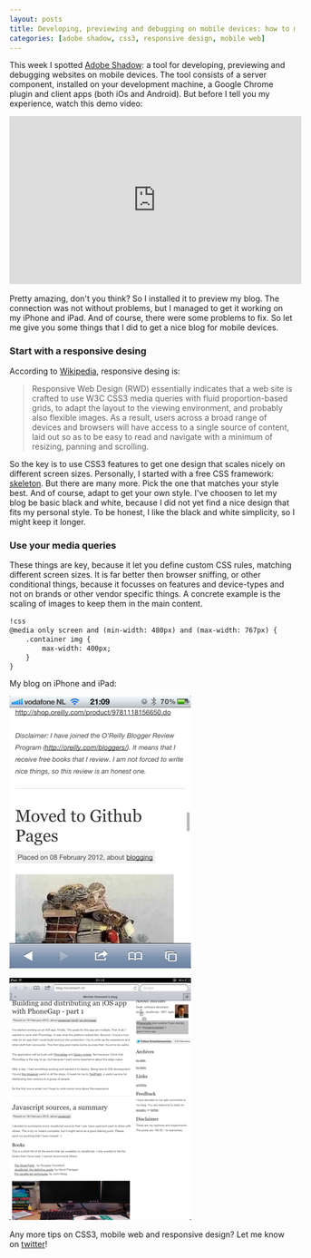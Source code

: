```yaml
---
layout: posts
title: Developing, previewing and debugging on mobile devices: how to make your blog beautiful across devices
categories: [adobe shadow, css3, responsive design, mobile web]
---
```

This week I spotted [Adobe Shadow][1]: a tool for developing, 
previewing and debugging websites on mobile devices. 
The tool consists of a server component, installed on your development machine, 
a Google Chrome plugin and client apps (both iOs and Android). 
But before I tell you my experience, watch this demo video:

<iframe title="AdobeTV Video Player" width="515" height="296" src="http://tv.adobe.com/embed/877/12009/" frameborder="0" allowfullscreen="allowfullscreen" scrolling="no">
</iframe> 

Pretty amazing, don't you think? So I installed it to preview my blog. 
The connection was not without problems, but I managed to get it working on my iPhone and iPad. 
And of course, there were some problems to fix. 
So let me give you some things that I did to get a nice blog for mobile devices.

### Start with a responsive desing

According to [Wikipedia][2], responsive desing is:

> Responsive Web Design (RWD) essentially indicates that a web site is crafted 
> to use W3C CSS3 media queries with fluid proportion-based grids, 
> to adapt the layout to the viewing environment, 
> and probably also flexible images.
> As a result, users across a broad range of devices and browsers 
> will have access to a single source of content, 
> laid out so as to be easy to read and navigate with a minimum of resizing, 
> panning and scrolling.

So the key is to use CSS3 features to get one design that scales nicely
on different screen sizes. Personally, I started with a free CSS framework: 
[skeleton][3]. But there are many more. Pick the one that matches your style best. 
And of course, adapt to get your own style. I've choosen to let my blog be
basic black and white, 
because I did not yet find a nice design that fits my personal style. 
To be honest, I like the black and white simplicity, so I might keep it longer.

### Use your media queries

These things are key, because it let you define custom CSS rules, matching different screen sizes. It is far better then browser sniffing, or other conditional things, because it focusses on features and device-types and not on brands or other vendor specific things. A concrete example is the scaling of images to keep them in the main content.

    !css
    @media only screen and (min-width: 480px) and (max-width: 767px) {
        .container img {
            max-width: 400px;
        }
    }
    
My blog on iPhone and iPad:

![blog on iPhone](/images/blog-iphone.png)

![blog on iPad](/images/blog-ipad.png)

Any more tips on CSS3, mobile web and responsive design? Let me know on [twitter][4]!
    
[1]: http://labs.adobe.com/technologies/shadow/
[2]: http://en.wikipedia.org/wiki/Responsive_Web_Design
[3]: http://www.getskeleton.com/
[4]: http://www.twitter.com/michielovereem/